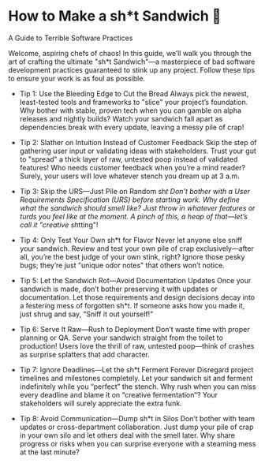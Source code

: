 # How to Make a sh*t Sandwich 💩
 A Guide to Terrible Software Practices 

Welcome, aspiring chefs of chaos! In this guide, we’ll walk you through the art of crafting the ultimate "sh*t Sandwich"—a masterpiece of bad software development practices guaranteed to stink up any project. Follow these tips to ensure your work is as foul as possible.

- Tip 1: Use the Bleeding Edge to Cut the Bread
Always pick the newest, least-tested tools and frameworks to "slice" your project’s foundation. Why bother with stable, proven tech when you can gamble on alpha releases and nightly builds? Watch your sandwich fall apart as dependencies break with every update, leaving a messy pile of crap!

- Tip 2: Slather on Intuition Instead of Customer Feedback
Skip the step of gathering user input or validating ideas with stakeholders. Trust your gut to "spread" a thick layer of raw, untested poop instead of validated features! Who needs customer feedback when you’re a mind reader? Surely, your users will love whatever stench you dream up at 3 a.m.

- Tip 3: Skip the URS—Just Pile on Random sh*t
Don’t bother with a User Requirements Specification (URS) before starting work. Why define what the sandwich should smell like? Just throw in whatever features or turds you feel like at the moment. A pinch of this, a heap of that—let’s call it "creative sh*tting"!

- Tip 4: Only Test Your Own sh*t for Flavor
Never let anyone else sniff your sandwich. Review and test your own pile of crap exclusively—after all, you’re the best judge of your own stink, right? Ignore those pesky bugs; they’re just "unique odor notes" that others won’t notice.

- Tip 5: Let the Sandwich Rot—Avoid Documentation Updates
Once your sandwich is made, don’t bother preserving it with updates or documentation. Let those requirements and design decisions decay into a festering mess of forgotten sh*t. If someone asks how you made it, just shrug and say, “Sniff it out yourself!”

- Tip 6: Serve It Raw—Rush to Deployment
Don’t waste time with proper planning or QA. Serve your sandwich straight from the toilet to production! Users love the thrill of raw, untested poop—think of crashes as surprise splatters that add character.

- Tip 7: Ignore Deadlines—Let the sh*t Ferment Forever
Disregard project timelines and milestones completely. Let your sandwich sit and ferment indefinitely while you “perfect” the stench. Why rush when you can miss every deadline and blame it on “creative fermentation”? Your stakeholders will surely appreciate the extra funk.

- Tip 8: Avoid Communication—Dump sh*t in Silos
Don’t bother with team updates or cross-department collaboration. Just dump your pile of crap in your own silo and let others deal with the smell later. Why share progress or risks when you can surprise everyone with a steaming mess at the last minute?

